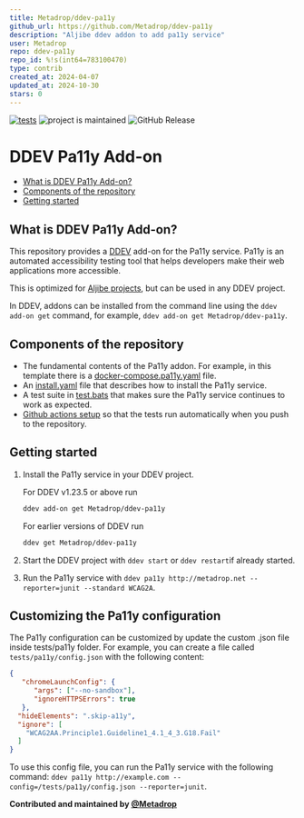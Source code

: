 ```yaml
---
title: Metadrop/ddev-pa11y
github_url: https://github.com/Metadrop/ddev-pa11y
description: "Aljibe ddev addon to add pa11y service"
user: Metadrop
repo: ddev-pa11y
repo_id: %!s(int64=783100470)
type: contrib
created_at: 2024-04-07
updated_at: 2024-10-30
stars: 0
---
```


[![tests](https://github.com/Metadrop/ddev-pa11y/actions/workflows/tests.yml/badge.svg)](https://github.com/Metadrop/ddev-pa11y/actions/workflows/tests.yml) ![project is maintained](https://img.shields.io/maintenance/yes/2024.svg)
![GitHub Release](https://img.shields.io/github/v/release/Metadrop/ddev-pa11y)

# DDEV Pa11y Add-on <!-- omit in toc -->

* [What is DDEV Pa11y Add-on?](#what-is-ddev-pa11y-add-on)
* [Components of the repository](#components-of-the-repository)
* [Getting started](#getting-started)

## What is DDEV Pa11y Add-on?
This repository provides a [DDEV](https://ddev.readthedocs.io) add-on for the Pa11y service. Pa11y is an automated accessibility testing tool that helps developers make their web applications more accessible.

This is optimized for [Aljibe projects](https://github.com/Metadrop/Aljibe/), but can be used in any DDEV project.

In DDEV, addons can be installed from the command line using the `ddev add-on get` command, for example, `ddev add-on get Metadrop/ddev-pa11y`.

## Components of the repository

* The fundamental contents of the Pa11y addon. For example, in this template there is a [docker-compose.pa11y.yaml](https://github.com/Metadrop/ddev-pa11y/blob/main/docker-compose.pa11y.yaml) file.
* An [install.yaml](https://github.com/Metadrop/ddev-pa11y/blob/main/install.yaml) file that describes how to install the Pa11y service.
* A test suite in [test.bats](tests/test.bats) that makes sure the Pa11y service continues to work as expected.
* [Github actions setup](https://github.com/Metadrop/ddev-pa11y/blob/main/.github/workflows/tests.yml) so that the tests run automatically when you push to the repository.

## Getting started

1. Install the Pa11y service in your DDEV project.

    For DDEV v1.23.5 or above run

    ```sh
    ddev add-on get Metadrop/ddev-pa11y
    ```

    For earlier versions of DDEV run

    ```sh
    ddev get Metadrop/ddev-pa11y
    ```

1. Start the DDEV project with `ddev start` or `ddev restart`if already started.
1. Run the Pa11y service with `ddev pa11y http://metadrop.net --reporter=junit --standard WCAG2A`.

## Customizing the Pa11y configuration

The Pa11y configuration can be customized by update the custom .json file inside tests/pa11y folder. For example, you can create a file called `tests/pa11y/config.json` with the following content: 

```json
{
   "chromeLaunchConfig": {
      "args": ["--no-sandbox"],
      "ignoreHTTPSErrors": true
   }, 
  "hideElements": ".skip-a11y",
  "ignore": [
    "WCAG2AA.Principle1.Guideline1_4.1_4_3.G18.Fail"
  ]
}
```
To use this config file, you can run the Pa11y service with the following command: 
`ddev pa11y http://example.com --config=/tests/pa11y/config.json --reporter=junit`.

**Contributed and maintained by [@Metadrop](https://github.com/Metadrop)**

